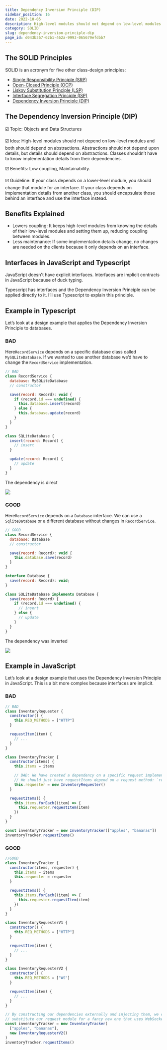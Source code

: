 ```yaml
---
title: Dependency Inversion Principle (DIP)
sidebar_position: 16
date: 2022-10-05
description: High-level modules should not depend on low-level modules and both should depend on abstractions. Abstractions should not depend upon details, but details should depend on abstractions. Classes shouldn’t have to know implementation details from their dependencies.
category: SOLID
slug: dependency-inversion-principle-dip
page_id: d043b367-62b1-462a-9993-065679efdbb7
---
```


## The SOLID Principles

SOLID is an acronym for five other class-design principles:

- [Single Responsibility Principle (SRP)](single-responsibility-principle-srp.md)
- [Open-Closed Principle (OCP)](open-closed-principle-ocp.md)
- [Liskov Substitution Principle (LSP)](liskov-substitution-principle-lsp.md)
- [Interface Segregation Principle (ISP)](interface-segregation-principle-isp.md)
- [Dependency Inversion Principle (DIP)](dependency-inversion-principle-dip.md)

## The Dependency Inversion Principle (DIP)

☑️ Topic: Objects and Data Structures

☑️ Idea: High-level modules should not depend on low-level modules and both should depend on abstractions. Abstractions should not depend upon details, but details should depend on abstractions. Classes shouldn’t have to know implementation details from their dependencies.

☑️ Benefits: Low coupling, Maintainability.

☑️ Guideline: If your class depends on a lower-level module, you should change that module for an interface. If your class depends on implementation details from another class, you should encapsulate those behind an interface and use the interface instead.

## Benefits Explained

- Lowers coupling: It keeps high-level modules from knowing the details of their low-level modules and setting them up, reducing coupling between modules.
- Less maintenance: If some implementation details change, no changes are needed on the clients because it only depends on an interface.

## Interfaces in JavaScript and Typescript

JavaScript doesn't have explicit interfaces. Interfaces are implicit contracts in JavaScript because of duck typing.

Typescript has interfaces and the Dependency Inversion Principle can be applied directly to it. I’ll use Typescript to explain this principle.

## Example in Typescript

Let’s look at a design example that applies the Dependency Inversion Principle to databases.

### BAD

Here`RecordService` depends on a specific database class called `MySQLiteDatabase`. If we wanted to use another database we’d have to change the `RecordService` implementation.

```javascript
// BAD
class RecordService {
  database: MySQLiteDatabase
  // constructor

  save(record: Record): void {
    if (record.id === undefined) {
      this.database.insert(record)
    } else {
      this.database.update(record)
    }
  }
}

class SQLiteDatabase {
  insert(record: Record) {
    // insert
  }

  update(record: Record) {
    // update
  }
}
```

The dependency is direct

![](/assets/docs/924250135.png)

### GOOD

Here`RecordService` depends on a `Database` interface. We can use a `SqliteDatabase` or a different database without changes in `RecordService`.

```javascript
// GOOD
class RecordService {
  database: Database
  // constructor

  save(record: Record): void {
    this.database.save(record)
  }
}

interface Database {
  save(record: Record): void;
}

class SQLiteDatabase implements Database {
  save(record: Record) {
    if (record.id === undefined) {
      // insert
    } else {
      // update
    }
  }
}
```

The dependency was inverted

![](/assets/docs/893356382.png)

## Example in JavaScript

Let’s look at a design example that uses the Dependency Inversion Principle in JavaScript. This is a bit more complex because interfaces are implicit.

### BAD

```javascript
// BAD
class InventoryRequester {
  constructor() {
    this.REQ_METHODS = ["HTTP"]
  }

  requestItem(item) {
    // ...
  }
}

class InventoryTracker {
  constructor(items) {
    this.items = items

    // BAD: We have created a dependency on a specific request implementation.
    // We should just have requestItems depend on a request method: `request`
    this.requester = new InventoryRequester()
  }

  requestItems() {
    this.items.forEach((item) => {
      this.requester.requestItem(item)
    })
  }
}

const inventoryTracker = new InventoryTracker(["apples", "bananas"])
inventoryTracker.requestItems()
```

### GOOD

```javascript
//GOOD
class InventoryTracker {
  constructor(items, requester) {
    this.items = items
    this.requester = requester
  }

  requestItems() {
    this.items.forEach((item) => {
      this.requester.requestItem(item)
    })
  }
}

class InventoryRequesterV1 {
  constructor() {
    this.REQ_METHODS = ["HTTP"]
  }

  requestItem(item) {
    // ...
  }
}

class InventoryRequesterV2 {
  constructor() {
    this.REQ_METHODS = ["WS"]
  }

  requestItem(item) {
    // ...
  }
}

// By constructing our dependencies externally and injecting them, we can easily
// substitute our request module for a fancy new one that uses WebSockets.
const inventoryTracker = new InventoryTracker(
  ["apples", "bananas"],
  new InventoryRequesterV2()
)
inventoryTracker.requestItems()
```
